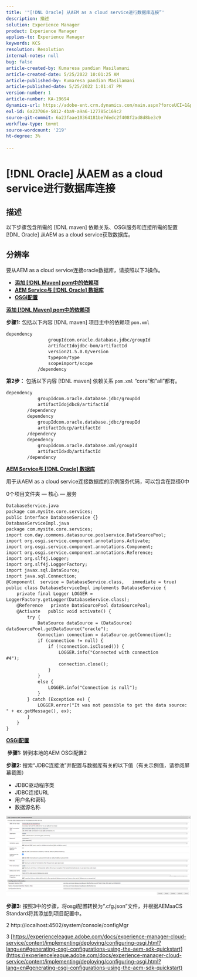 ```yaml
---
title: '"[!DNL Oracle] 从AEM as a cloud service进行数据库连接”'
description: 描述
solution: Experience Manager
product: Experience Manager
applies-to: Experience Manager
keywords: KCS
resolution: Resolution
internal-notes: null
bug: false
article-created-by: Kumaresa pandian Masilamani
article-created-date: 5/25/2022 10:01:25 AM
article-published-by: Kumaresa pandian Masilamani
article-published-date: 5/25/2022 1:01:47 PM
version-number: 1
article-number: KA-19694
dynamics-url: https://adobe-ent.crm.dynamics.com/main.aspx?forceUCI=1&pagetype=entityrecord&etn=knowledgearticle&id=69414ca1-11dc-ec11-a7b6-0022480b073d
exl-id: 6a23706e-5812-4ba9-a9a6-127785c169c2
source-git-commit: 6a23faae10364181be7dedc2f408f2ad8d8be3c9
workflow-type: tm+mt
source-wordcount: '219'
ht-degree: 3%

---
```


# [!DNL Oracle] 从AEM as a cloud service进行数据库连接

## 描述


以下步骤包含所需的 [!DNL maven] 依赖关系、OSGi服务和连接所需的配置 [!DNL Oracle] 从AEM as a cloud service获取数据库。


## 分辨率


要从AEM as a cloud service连接oracle数据库，请按照以下3操作。

- <u><b>添加 [!DNL Maven] pom中的依赖项</b></u>
- <u><b>AEM Service与 [!DNL Oracle] 数据库</b></u>
- <u><b>OSGi配置</b></u>


<u><b>添加 [!DNL Maven] pom中的依赖项</b></u>

<b>步骤1:</b> 包括以下内容 [!DNL maven] 项目主中的依赖项 `pom.xml`

```
dependency
                groupIdcom.oracle.database.jdbc/groupId
                artifactIdojdbc-bom/artifactId
                version21.5.0.0/version
                typepom/type
                scopeimport/scope
            /dependency
```

<b>第2步： </b>包括以下内容 [!DNL maven] 依赖关系 `pom.xml` “core”和“all”都有。

```
dependency
            groupIdcom.oracle.database.jdbc/groupId
            artifactIdojdbc8/artifactId
        /dependency
        dependency
            groupIdcom.oracle.database.jdbc/groupId
            artifactIducp/artifactId
        /dependency
        dependency
            groupIdcom.oracle.database.xml/groupId
            artifactIdxdb/artifactId
        /dependency
```

<u><b>AEM Service与 [!DNL Oracle] 数据库</b></u>

用于从AEM as a cloud service连接数据库的示例服务代码，可以包含在路径0中

0个项目文件夹 — 核心 — 服务

```
DatabaseService.java
package com.mysite.core.services; 
public interface DatabaseService {}
DatabaseServiceImpl.java
package com.mysite.core.services; 
import com.day.commons.datasource.poolservice.DataSourcePool;
import org.osgi.service.component.annotations.Activate;
import org.osgi.service.component.annotations.Component;
import org.osgi.service.component.annotations.Reference;
import org.slf4j.Logger;
import org.slf4j.LoggerFactory; 
import javax.sql.DataSource;
import java.sql.Connection; 
@Component(  service = DatabaseService.class,   immediate = true) public class DatabaseServiceImpl implements DatabaseService {   
    private final Logger LOGGER = LoggerFactory.getLogger(DatabaseService.class);   
    @Reference   private DataSourcePool dataSourcePool;   
    @Activate   public void activate() {     
        try {      
            DataSource dataSource = (DataSource) dataSourcePool.getDataSource("oracle");      
            Connection connection = dataSource.getConnection();       
            if (connection != null) {        
                if (!connection.isClosed()) {          
                    LOGGER.info("Connected with connection #4");          
                    connection.close();        
                }      
            }      
            else {        
                LOGGER.info("Connection is null");      
            }    
        } catch (Exception ex) {      
            LOGGER.error("It was not possible to get the data source: " + ex.getMessage(), ex);    
        }  
    }
}
```

<u><b>OSGi配置</b></u>

<b> 步骤1: </b>转到本地的AEM OSGi配置2

<b>步骤2: </b>搜索“JDBC连接池”并配置与数据库有关的以下值（有关示例值，请参阅屏幕截图）

- JDBC驱动程序类
- JDBC连接URL
- 用户名和密码
- 数据源名称


![](assets/265e1a49-24dc-ec11-a7b6-0022480b073d.png)

<b>步骤3: </b>按照3中的步骤，将osgi配置转换为“.cfg.json”文件，并根据AEMaaCS Standard将其添加到项目配置中。

2 http://localhost:4502/system/console/configMgr

3 [https://experienceleague.adobe.com/docs/experience-manager-cloud-service/content/implementing/deploying/configuring-osgi.html?lang=en#generating-osgi-configurations-using-the-aem-sdk-quickstart](https://experienceleague.adobe.com/docs/experience-manager-cloud-service/content/implementing/deploying/configuring-osgi.html?lang=en#generating-osgi-configurations-using-the-aem-sdk-quickstart)
